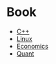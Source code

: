 # Book

* [C++](/Cpp/README.md)
* [Linux](/Linux/README.md)
* [Economics](/Economics/README.md)
* [Quant](/Quant/README.md)

